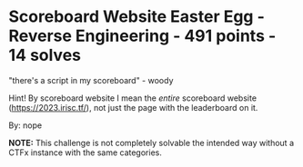 # Scoreboard Website Easter Egg - Reverse Engineering - 491 points - 14 solves
"there's a script in my scoreboard" - woody

Hint! By scoreboard website I mean the *entire* scoreboard website (https://2023.irisc.tf/), not just the page with the leaderboard on it.

By: nope

**NOTE:** This challenge is not completely solvable the intended way without a CTFx instance with the same categories.
